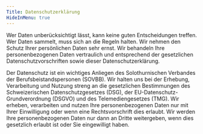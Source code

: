 ```yaml
---
Title: Datenschutzerklärung
HideInMenu: true
---
```


Wer Daten unberücksichtigt lässt, kann keine guten Entscheidungen treffen. Wer Daten sammelt, muss sich an die Regeln halten. Wir nehmen den Schutz Ihrer persönlichen Daten sehr ernst. Wir behandeln Ihre personenbezogenen Daten vertraulich und entsprechend der gesetzlichen Datenschutzvorschriften sowie dieser Datenschutzerklärung.

Der Datenschutz ist ein wichtiges Anliegen des Solothurnischen Verbandes der Berufsbeistandspersonen (SOVBB). Wir halten uns bei der Erhebung, Verarbeitung und Nutzung streng an die gesetzlichen Bestimmungen des Schweizerischen Datenschutzgesetzes (DSG), der EU-Datenschutz-Grundverordnung (DSGVO) und des Telemediengesetzes (TMG). Wir erheben, verarbeiten und nutzen Ihre personenbezogenen Daten nur mit Ihrer Einwilligung oder wenn eine Rechtsvorschrift dies erlaubt. Wir werden Ihre personenbezogenen Daten nur dann an Dritte weitergeben, wenn dies gesetzlich erlaubt ist oder Sie eingewilligt haben.